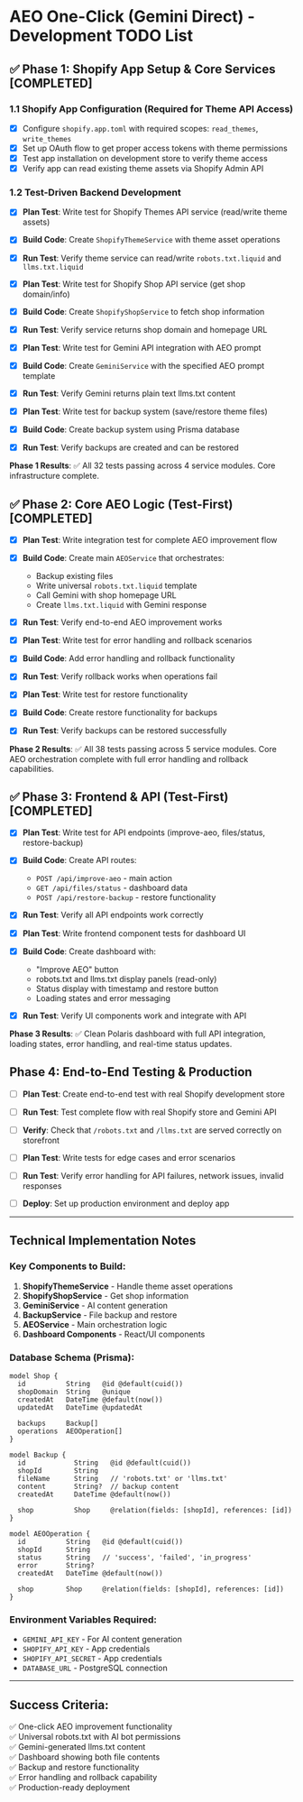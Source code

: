 # AEO One-Click (Gemini Direct) - Development TODO List

## ✅ Phase 1: Shopify App Setup & Core Services [COMPLETED]

### 1.1 Shopify App Configuration (Required for Theme API Access)
- [x] Configure `shopify.app.toml` with required scopes: `read_themes`, `write_themes`
- [x] Set up OAuth flow to get proper access tokens with theme permissions
- [x] Test app installation on development store to verify theme access
- [x] Verify app can read existing theme assets via Shopify Admin API

### 1.2 Test-Driven Backend Development
- [x] **Plan Test**: Write test for Shopify Themes API service (read/write theme assets)
- [x] **Build Code**: Create `ShopifyThemeService` with theme asset operations
- [x] **Run Test**: Verify theme service can read/write `robots.txt.liquid` and `llms.txt.liquid`

- [x] **Plan Test**: Write test for Shopify Shop API service (get shop domain/info)
- [x] **Build Code**: Create `ShopifyShopService` to fetch shop information
- [x] **Run Test**: Verify service returns shop domain and homepage URL

- [x] **Plan Test**: Write test for Gemini API integration with AEO prompt
- [x] **Build Code**: Create `GeminiService` with the specified AEO prompt template
- [x] **Run Test**: Verify Gemini returns plain text llms.txt content

- [x] **Plan Test**: Write test for backup system (save/restore theme files)
- [x] **Build Code**: Create backup system using Prisma database
- [x] **Run Test**: Verify backups are created and can be restored

**Phase 1 Results**: ✅ All 32 tests passing across 4 service modules. Core infrastructure complete.

## ✅ Phase 2: Core AEO Logic (Test-First) [COMPLETED]

- [x] **Plan Test**: Write integration test for complete AEO improvement flow
- [x] **Build Code**: Create main `AEOService` that orchestrates:
  - Backup existing files
  - Write universal `robots.txt.liquid` template
  - Call Gemini with shop homepage URL
  - Create `llms.txt.liquid` with Gemini response
- [x] **Run Test**: Verify end-to-end AEO improvement works

- [x] **Plan Test**: Write test for error handling and rollback scenarios
- [x] **Build Code**: Add error handling and rollback functionality
- [x] **Run Test**: Verify rollback works when operations fail

- [x] **Plan Test**: Write test for restore functionality
- [x] **Build Code**: Create restore functionality for backups
- [x] **Run Test**: Verify backups can be restored successfully

**Phase 2 Results**: ✅ All 38 tests passing across 5 service modules. Core AEO orchestration complete with full error handling and rollback capabilities.

## ✅ Phase 3: Frontend & API (Test-First) [COMPLETED]

- [x] **Plan Test**: Write test for API endpoints (improve-aeo, files/status, restore-backup)
- [x] **Build Code**: Create API routes:
  - `POST /api/improve-aeo` - main action
  - `GET /api/files/status` - dashboard data  
  - `POST /api/restore-backup` - restore functionality
- [x] **Run Test**: Verify all API endpoints work correctly

- [x] **Plan Test**: Write frontend component tests for dashboard UI
- [x] **Build Code**: Create dashboard with:
  - "Improve AEO" button
  - robots.txt and llms.txt display panels (read-only)
  - Status display with timestamp and restore button
  - Loading states and error messaging
- [x] **Run Test**: Verify UI components work and integrate with API

**Phase 3 Results**: ✅ Clean Polaris dashboard with full API integration, loading states, error handling, and real-time status updates.

## Phase 4: End-to-End Testing & Production

- [ ] **Plan Test**: Create end-to-end test with real Shopify development store
- [ ] **Run Test**: Test complete flow with real Shopify store and Gemini API
- [ ] **Verify**: Check that `/robots.txt` and `/llms.txt` are served correctly on storefront

- [ ] **Plan Test**: Write tests for edge cases and error scenarios
- [ ] **Run Test**: Verify error handling for API failures, network issues, invalid responses
- [ ] **Deploy**: Set up production environment and deploy app

---

## Technical Implementation Notes

### Key Components to Build:
1. **ShopifyThemeService** - Handle theme asset operations
2. **ShopifyShopService** - Get shop information  
3. **GeminiService** - AI content generation
4. **BackupService** - File backup and restore
5. **AEOService** - Main orchestration logic
6. **Dashboard Components** - React/UI components

### Database Schema (Prisma):
```prisma
model Shop {
  id          String   @id @default(cuid())
  shopDomain  String   @unique
  createdAt   DateTime @default(now())
  updatedAt   DateTime @updatedAt
  
  backups     Backup[]
  operations  AEOOperation[]
}

model Backup {
  id            String   @id @default(cuid())
  shopId        String
  fileName      String   // 'robots.txt' or 'llms.txt'
  content       String?  // backup content
  createdAt     DateTime @default(now())
  
  shop          Shop     @relation(fields: [shopId], references: [id])
}

model AEOOperation {
  id          String   @id @default(cuid())
  shopId      String
  status      String   // 'success', 'failed', 'in_progress'
  error       String?
  createdAt   DateTime @default(now())
  
  shop        Shop     @relation(fields: [shopId], references: [id])
}
```

### Environment Variables Required:
- `GEMINI_API_KEY` - For AI content generation
- `SHOPIFY_API_KEY` - App credentials
- `SHOPIFY_API_SECRET` - App credentials
- `DATABASE_URL` - PostgreSQL connection

---

## Success Criteria:
✅ One-click AEO improvement functionality  
✅ Universal robots.txt with AI bot permissions  
✅ Gemini-generated llms.txt content  
✅ Dashboard showing both file contents  
✅ Backup and restore functionality  
✅ Error handling and rollback capability  
✅ Production-ready deployment